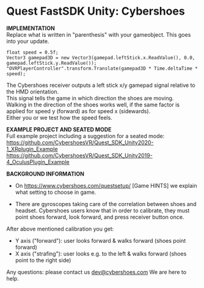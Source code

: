 # Quest FastSDK Unity: Cybershoes


**IMPLEMENTATION**  
Replace what is written in "parenthesis" with your gameobject. This goes into your update.

```
float speed = 0.5f;
Vector3 gamepad3D = new Vector3(gamepad.leftStick.x.ReadValue(), 0.0, gamepad.leftStick.y.ReadValue());
"OVRPlayerController".transform.Translate(gamepad3D * Time.deltaTime * speed);

```
The Cybershoes receiver outputs a left stick x/y gamepad signal relative to the HMD orientation.  
This signal tells the game in which direction the shoes are moving.  
Walking in the direction of the shoes works well, if the same factor is applied for speed y (forward) as for speed x (sidewards).  
Either you or we test how the speed feels. 

**EXAMPLE PROJECT AND SEATED MODE**  
Full example project including a suggestion for a seated mode:  
https://github.com/CybershoesVR/Quest_SDK_Unity2020-1_XRplugin_Example  
https://github.com/CybershoesVR/Quest_SDK_Unity2019-4_OculusPlugin_Example 

**BACKGROUND INFORMATION**  

* On https://www.cybershoes.com/questsetup/ [Game HINTS] we explain what setting to choose in game.

* There are gyroscopes taking care of the correlation between shoes and headset. 
Cybershoes users know that in order to calibrate, they must point shoes forward, look forward, and press receiver button once. 

After above mentioned calibration you get:
* Y axis ("forward"): user looks forward & walks forward (shoes point forward)
* X axis ("strafing"): user looks e.g. to the left & walks forward (shoes point to the right side)

Any questions: please contact us dev@cybershoes.com  We are here to help. 
